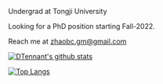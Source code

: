 Undergrad at Tongji University

Looking for a PhD position starting Fall-2022.

Reach me at zhaobc.gm@gmail.com

[![DTennant's github stats](https://github-readme-stats.vercel.app/api?username=DTennant&show_icons=true)](https://github.com/DTennant/)


[![Top Langs](https://github-readme-stats.vercel.app/api/top-langs/?username=DTennant&layout=compact)](https://github.com/Christmas/github-readme-stats)

<!--
**DTennant/DTennant** is a ✨ _special_ ✨ repository because its `README.md` (this file) appears on your GitHub profile.

Here are some ideas to get you started:

- 🔭 I’m currently working on ...
- 🌱 I’m currently learning ...
- 👯 I’m looking to collaborate on ...
- 🤔 I’m looking for help with ...
- 💬 Ask me about ...
- 📫 How to reach me: ...
- 😄 Pronouns: ...
- ⚡ Fun fact: ...
-->
